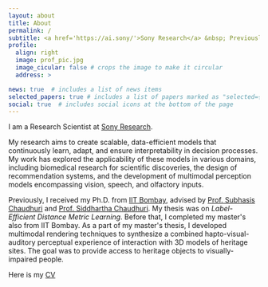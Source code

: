 ```yaml
---
layout: about
title: About
permalink: /
subtitle: <a href='https://ai.sony/'>Sony Research</a> &nbsp; Previously @<a href='https://www.iitb.ac.in/'>IIT Bombay</a>
profile:
  align: right
  image: prof_pic.jpg
  image_cicular: false # crops the image to make it circular
  address: >

news: true  # includes a list of news items
selected_papers: true # includes a list of papers marked as "selected={true}"
social: true  # includes social icons at the bottom of the page
---
```


I am a Research Scientist at [Sony Research](https://ai.sony/). 

My research aims to create scalable, data-efficient models that continuously learn, adapt, and ensure interpretability in decision processes. My work has explored the applicability of these models in various domains, including biomedical research for scientific discoveries, the design of recommendation systems, and the development of multimodal perception models encompassing vision, speech, and olfactory inputs.


<!-- My research is motivated by the goal of <i>modeling</i> and <i>synthesizing</i>  a multimodal perception system using ML tools. To achieve data efficiency, I also work on developing <i>active and transfer learning</i> algorithms for data-scarce domains, including biomedical, computer vision, natural language processing, and AI for science applications. -->

<!-- My research is motivated by the goal of <i>modeling</i> and <i>synthesizing</i> a multisensory (vision, speech, haptic, olfaction, and taste) perception system using machine learning tools. To achieve data efficiency, I also work on developing <i>active learning</i> algorithms to reduce the annotation load in supervised methods.  -->

Previously, I received my Ph.D. from [IIT Bombay](https://www.iitb.ac.in/), advised by [Prof. Subhasis Chaudhuri](https://www.ee.iitb.ac.in/~sc/main/main.html) and [Prof. Siddhartha Chaudhuri](https://www.cse.iitb.ac.in/~sidch/). My thesis was on <i>Label-Efficient Distance Metric Learning</i>. Before that, I completed my master's also from IIT Bombay. As a part of my master's thesis, I developed multimodal rendering techniques to synthesize a combined hapto-visual-auditory perceptual experience of interaction with 3D models of heritage sites. The goal was to provide access to heritage objects to visually-impaired people.

Here is my [CV](assets/pdf/priyadarshini_cv.pdf)

